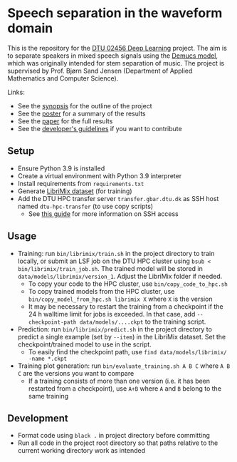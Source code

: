 # Speech separation in the waveform domain
This is the repository for the [DTU 02456 Deep Learning](https://kurser.dtu.dk/course/02456) project. The aim is to separate speakers in mixed speech signals using the [Demucs model](references/Defossez2019%20-%20Music%20Source%20Separation%20in%20the%20Waveform%20Domain.pdf), which was originally intended for stem separation of music. The project is supervised by Prof. Bjørn Sand Jensen (Department of Applied Mathematics and Computer Science).

Links:
* See the [synopsis](docs/synopsis.pdf) for the outline of the project
* See the [poster](docs/poster.pdf) for a summary of the results
* See the [paper](docs/paper.pdf) for the full results
* See the [developer's guidelines](docs/CONTRIBUTING.md) if you want to contribute


## Setup
* Ensure Python 3.9 is installed
* Create a virtual environment with Python 3.9 interpreter
* Install requirements from `requirements.txt`
* Generate [LibriMix dataset](https://github.com/JorisCos/LibriMix) (for training)
* Add the DTU HPC transfer server `transfer.gbar.dtu.dk` as SSH host named `dtu-hpc-transfer` (to use copy scripts)
   * See [this guide](https://www.hpc.dtu.dk/?page_id=2501) for more information on SSH access


## Usage
* Training: run `bin/librimix/train.sh` in the project directory to train locally, or submit an LSF job on the DTU HPC cluster using `bsub < bin/librimix/train_job.sh`. The trained model will be stored in `data/models/librimix/version_1`. Adjust the LibriMix folder if needed.
   * To copy your code to the HPC cluster, use `bin/copy_code_to_hpc.sh`
   * To copy trained models from the HPC cluster, use `bin/copy_model_from_hpc.sh librimix X` where `X` is the version
   * It may be necessary to restart the training from a checkpoint if the 24 h walltime limit for jobs is exceeded. In that case, add `--checkpoint-path data/models/....ckpt` to the training script.
* Prediction: run `bin/librimix/predict.sh` in the project directory to predict a single example (set by `--item`) in the LibriMix dataset. Set the checkpoint/trained model to use in the script.
   * To easily find the checkpoint path, use `find data/models/librimix/ -name *.ckpt`
* Training plot generation: run `bin/evaluate_training.sh A B C` where `A B C` are the versions you want to compare
   * If a training consists of more than one version (i.e. it has been restarted from a checkpoint), use `A+B` where `A` and `B` belong to the same training


## Development
* Format code using `black .` in project directory before committing
* Run all code in the project root directory so that paths relative to the current working directory work as intended
